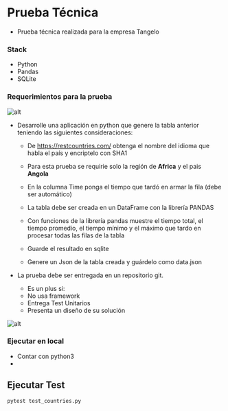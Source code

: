 # Prueba Técnica 
* Prueba técnica realizada para la empresa Tangelo
### Stack 

* Python 
* Pandas
* SQLite

### Requerimientos para la prueba
 
 ![alt](https://user-images.githubusercontent.com/62122521/172021432-7a38dce8-d48f-4bf2-98f2-3fb8fd625aa1.png)

* Desarrolle una aplicación en python que genere la tabla anterior teniendo las siguientes consideraciones:

  * De https://restcountries.com/ obtenga el nombre del idioma que habla el país y encriptelo con SHA1 

  * Para esta prueba se requirie solo la región de **Africa** y el pais **Angola**

  * En la columna Time ponga el tiempo que tardó en armar la fila (debe ser automático)

  * La tabla debe ser creada en un DataFrame con la librería PANDAS 

  * Con funciones de la librería pandas muestre el tiempo total, el tiempo promedio, el tiempo mínimo y el máximo que tardo en procesar todas las filas de la tabla

  * Guarde el resultado en sqlite

  * Genere un Json de la tabla creada y guárdelo como data.json

* La prueba debe ser entregada en un repositorio git.

  * Es un plus si:
  * No usa framework
  * Entrega Test Unitarios
  * Presenta un diseño de su solución

![alt](https://user-images.githubusercontent.com/62122521/172021888-5dc99775-7e42-4946-a513-5c1cead90c9f.jpg)

### Ejecutar en local

  * Contar con python3
  * 

## Ejecutar Test

    pytest test_countries.py